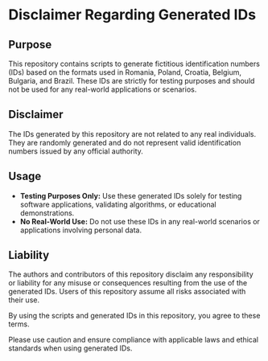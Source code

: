 
# Disclaimer Regarding Generated IDs

## Purpose

This repository contains scripts to generate fictitious identification numbers (IDs) based on the formats used in Romania, Poland, Croatia, Belgium, Bulgaria, and Brazil. These IDs are strictly for testing purposes and should not be used for any real-world applications or scenarios.

## Disclaimer

The IDs generated by this repository are not related to any real individuals. They are randomly generated and do not represent valid identification numbers issued by any official authority. 

## Usage

- **Testing Purposes Only:** Use these generated IDs solely for testing software applications, validating algorithms, or educational demonstrations.
- **No Real-World Use:** Do not use these IDs in any real-world scenarios or applications involving personal data.

## Liability

The authors and contributors of this repository disclaim any responsibility or liability for any misuse or consequences resulting from the use of the generated IDs. Users of this repository assume all risks associated with their use.

By using the scripts and generated IDs in this repository, you agree to these terms.

Please use caution and ensure compliance with applicable laws and ethical standards when using generated IDs.
